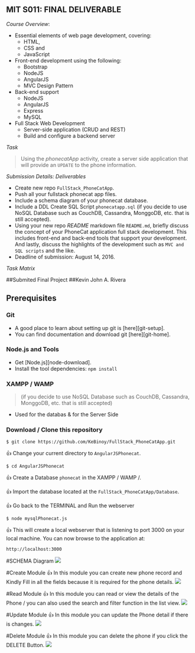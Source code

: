 ## MIT S011: FINAL DELIVERABLE

_Course Overview_:

 * Essential elements of web page development, covering:
 	* HTML,
 	* CSS and
 	* JavaScript
 * Front-end development using the following: 	
 	* Bootstrap
 	* NodeJS
 	* AngularJS
 	* MVC Design Pattern
 * Back-end support
 	* NodeJS
 	* AngularJS
 	* Express
 	* MySQL
 * Full Stack Web Development
 	* Server-side application (CRUD and REST)
 	* Build and configure a backend server

_Task_

>Using the _phonecatApp_ activity, create a server side application that will provide an ```UPDATE``` to the phone information.


_Submission Details: Deliverables_

 * Create new repo ```FullStack_PhoneCatApp```.
 * Push all your fullstack phonecat app files.
 * Include a schema diagram of your phonecat database.
 * Include a DDL Create SQL Script ```phonecatapp.sql``` (if you decide to use NoSQL Database such as CouchDB, Cassandra, MonggoDB, etc. that is still accepted).
 * Using your new repo _README_ markdown file ```README.md```, briefly discuss the concept of your PhoneCat application full stack development. This includes front-end and back-end tools that support your development. And lastly, discuss the highlights of the development such as ```MVC and SQL scripts``` and the like.
 * Deadline of submission: August 14, 2016.

_Task Matrix_

##Submited Final Project
##Kevin John A. Rivera

## Prerequisites

### Git

- A good place to learn about setting up git is [here][git-setup].
- You can find documentation and download git [here][git-home].

### Node.js and Tools

- Get [Node.js][node-download].
- Install the tool dependencies: `npm install`

### XAMPP / WAMP 
>(if you decide to use NoSQL Database such as CouchDB, Cassandra, MonggoDB, etc. that is still accepted)

- Used for the databas & for the Server Side

### Download / Clone this repository
``` 
$ git clone https://github.com/KeBinoy/FullStack_PhoneCatApp.git
```

:+1: Change your current directory to ```AngularJSPhonecat```.
```
$ cd AngularJSPhonecat
```
:+1: Create a Database ```phonecat``` in the XAMPP / WAMP /.

:+1: Import the database located at the  ```FullStack_PhoneCatApp/Database```.

:+1: Go back to the TERMINAL and Run the webserver
```
$ node mysqlPhonecat.js
```
:+1: This will create a local webserver that is listening to port 3000 on your local machine. You can now browse to the application at:
```
http://localhost:3000
```
#SCHEMA Diagram 
<img src="https://github.com/KeBinoy/FullStack_PhoneCatApp/blob/master/erd.PNG" />

#Create Module
:+1: In this module you can create new phone record and Kindly Fill in all the fields because it is required for the phone details.
<img src="https://github.com/KeBinoy/FullStack_PhoneCatApp/blob/master/create.png" />


#Read Module
:+1: In this module you can read or view the details of the Phone /  you can also used the search and filter function in the list view.
<img src="https://github.com/KeBinoy/FullStack_PhoneCatApp/blob/master/read.png" />


#Update Module
:+1: In this module you can update the Phone detail if there is changes.
<img src="https://github.com/KeBinoy/FullStack_PhoneCatApp/blob/master/update.png" />


#Delete Module
:+1: In this module you can delete the phone if you click the DELETE Button.
<img src="https://github.com/KeBinoy/FullStack_PhoneCatApp/blob/master/delete.PNG" />
